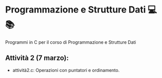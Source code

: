 # Programmazione e Strutture Dati 💻📚
Programmi in C per il corso di Programmazione e Strutture Dati

## Attività 2 (7 marzo):
- attività2.c: Operazioni con puntatori e ordinamento.
